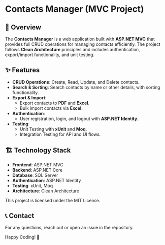 # Contacts Manager (MVC Project)

## 📌 Overview
The **Contacts Manager** is a web application built with **ASP.NET MVC** that provides full CRUD operations for managing contacts efficiently. The project follows **Clean Architecture** principles and includes authentication, export/import functionality, and unit testing.

## ✨ Features
- **CRUD Operations**: Create, Read, Update, and Delete contacts.
- **Search & Sorting**: Search contacts by name or other details, with sorting functionality.
- **Export & Import**:
  - Export contacts to **PDF** and **Excel**.
  - Bulk import contacts via **Excel**.
- **Authentication**:
  - User registration, login, and logout with **ASP.NET Identity**.
- **Testing**:
  - Unit Testing with **xUnit** and **Moq**.
  - Integration Testing for API and UI flows.

## 🏗️ Technology Stack
- **Frontend**: ASP.NET MVC
- **Backend**: ASP.NET Core
- **Database**: SQL Server
- **Authentication**: ASP.NET Identity
- **Testing**: xUnit, Moq
- **Architecture**: Clean Architecture


This project is licensed under the MIT License.

## 📞 Contact
For any questions, reach out or open an issue in the repository.

Happy Coding! 🚀
